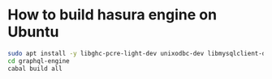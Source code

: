 # How to build hasura engine on Ubuntu

```bash
sudo apt install -y libghc-pcre-light-dev unixodbc-dev libmysqlclient-dev libpq-dev libpq5
cd graphql-engine
cabal build all
```
